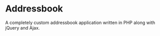 # Addressbook
A completely custom addressbook application written in PHP along with jQuery and Ajax. 
